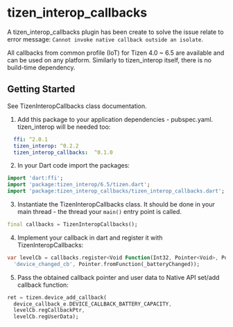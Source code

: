 # tizen_interop_callbacks

A tizen_interop_callbacks plugin has been create to solve the issue relate to error message: `Cannot invoke native callback outside an isolate`.

All callbacks from common profile (IoT) for Tizen 4.0 ~ 6.5
are available and can be used on any platform.
Similarly to tizen_interop itself, there is no build-time dependency.

## Getting Started

See TizenInteropCallbacks class documentation.

1. Add this package to your application dependencies - pubspec.yaml. tizen_interop will be needed too:
``` yaml
  ffi: ^2.0.1
  tizen_interop: ^0.2.2
  tizen_interop_callbacks:  ^0.1.0
```

2. In your Dart code import the packages:
``` dart
import 'dart:ffi';
import 'package:tizen_interop/6.5/tizen.dart';
import 'package:tizen_interop_callbacks/tizen_interop_callbacks.dart';
```

3. Instantiate the TizenInteropCallbacks class. It should be done in your main thread - the thread your `main()` entry point is called.
``` dart
final callbacks = TizenInteropCallbacks();
```

4. Implement your callback in dart and register it with TizenInteropCallbacks:
``` dart
var levelCb = callbacks.register<Void Function(Int32, Pointer<Void>, Pointer<Void>)>(
  'device_changed_cb', Pointer.fromFunction(_batteryChanged));
```

5. Pass the obtained callback pointer and user data to Native API set/add callback function:
``` dart
ret = tizen.device_add_callback(
  device_callback_e.DEVICE_CALLBACK_BATTERY_CAPACITY,
  levelCb.regCallbackPtr,
  levelCb.regUserData);
```
